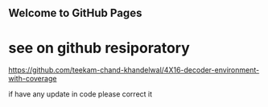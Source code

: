 ## Welcome to GitHub Pages

# see on github resiporatory
https://github.com/teekam-chand-khandelwal/4X16-decoder-environment-with-coverage

if have any update in code please correct it


